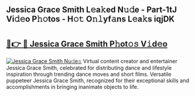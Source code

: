 ## Jessica Grace Smith L𝚎a𝚔ed N𝚞𝚍e - Part-1tJ Vi𝚍𝚎o P𝚑𝚘tos - H𝚘𝚝 O𝚗𝚕yf𝚊ns L𝚎a𝚔s iqjDK

# <h2><a href="http://kf800vb.oniu.top/?m=Jessica+Grace+Smith">🔗👉 🔴 Jessica Grace Smith P𝚑ot𝚘𝚜 V𝚒d𝚎o</a></h2>

[![Jessica Grace Smith Nu𝚍e𝚜](https://i.imgur.com/0qMVB7G.gif)](http://kf800vb.oniu.top/?m=Jessica+Grace+Smith)
Virtual content creator and entertainer Jessica Grace Smith, celebrated for distributing dance and lifestyle inspiration through trending dance moves and short films. Versatile puppeteer Jessica Grace Smith, recognized for their exceptional skills and accomplishments in bringing inanimate objects to life.  
